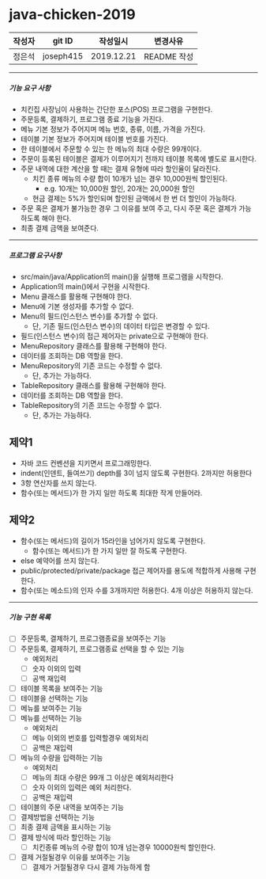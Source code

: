 # java-chicken-2019
| 작성자 |git ID| 작성일시 | 변경사유 |
|---|---|---|---|
| 정은석 |joseph415 |2019.12.21 | README 작성 |

___

##### 기능 요구 사항
* 치킨집 사장님이 사용하는 간단한 포스(POS) 프로그램을 구현한다.
* 주문등록, 결제하기, 프로그램 종료 기능을 가진다.
* 메뉴 기본 정보가 주어지며 메뉴 번호, 종류, 이름, 가격을 가진다.
* 테이블 기본 정보가 주어지며 테이블 번호를 가진다.
* 한 테이블에서 주문할 수 있는 한 메뉴의 최대 수량은 99개이다.
* 주문이 등록된 테이블은 결제가 이루어지기 전까지 테이블 목록에 별도로 표시한다.
* 주문 내역에 대한 계산을 할 때는 결제 유형에 따라 할인율이 달라진다.
    * 치킨 종류 메뉴의 수량 합이 10개가 넘는 경우 10,000원씩 할인된다.
        * e.g. 10개는 10,000원 할인, 20개는 20,000원 할인
    * 현금 결제는 5%가 할인되며 할인된 금액에서 한 번 더 할인이 가능하다.
* 주문 혹은 결제가 불가능한 경우 그 이유를 보여 주고, 다시 주문 혹은 결제가 가능하도록 해야 한다.
* 최종 결제 금액을 보여준다.
___

##### 프로그램 요구사항
* src/main/java/Application의 main()을 실행해 프로그램을 시작한다.
* Application의 main()에서 구현을 시작한다.
* Menu 클래스를 활용해 구현해야 한다.
* Menu에 기본 생성자를 추가할 수 없다. 
* Menu의 필드(인스턴스 변수)를 추가할 수 없다.
    * 단, 기존 필드(인스턴스 변수)의 데이터 타입은 변경할 수 있다.
* 필드(인스턴스 변수)의 접근 제어자는 private으로 구현해야 한다.
* MenuRepository 클래스를 활용해 구현해야 한다.
* 데이터를 조회하는 DB 역할을 한다.
* MenuRepository의 기존 코드는 수정할 수 없다.
    * 단, 추가는 가능하다.
* TableRepository 클래스를 활용해 구현해야 한다.
* 데이터를 조회하는 DB 역할을 한다.
* TableRepository의 기존 코드는 수정할 수 없다.
    * 단, 추가는 가능하다.
## 제약1
* 자바 코드 컨벤션을 지키면서 프로그래밍한다.
* indent(인덴트, 들여쓰기) depth를 3이 넘지 않도록 구현한다. 2까지만 허용한다
* 3항 연산자를 쓰지 않는다.
* 함수(또는 메서드)가 한 가지 일만 하도록 최대한 작게 만들어라.
## 제약2
* 함수(또는 메서드)의 길이가 15라인을 넘어가지 않도록 구현한다.
    * 함수(또는 메서드)가 한 가지 일만 잘 하도록 구현한다.
* else 예약어를 쓰지 않는다.
* public/protected/private/package 접근 제어자를 용도에 적합하게 사용해 구현한다.
* 함수(또는 메소드)의 인자 수를 3개까지만 허용한다. 4개 이상은 허용하지 않는다.
---

##### 기능 구현 목록
- [ ] 주문등록, 결제하기, 프로그램종료을 보여주는 기능
- [ ] 주문등록, 결제하기, 프로그램종료 선택을 할 수 있는 기능
    * 예외처리
    - [ ] 숫자 이외의 입력
    - [ ] 공백 재입력
- [ ] 테이블 목록을 보여주는 기능
- [ ] 테이블을 선택하는 기능
- [ ] 메뉴를 보여주는 기능
- [ ] 메뉴를 선택하는 기능
    * 예외처리
    - [ ] 메뉴 이외의 번호를 입력할경우 예외처리
    - [ ] 공백은 재입력
- [ ] 메뉴의 수량을 입력하는 기능
    * 예외처리
    - [ ] 메뉴의 최대 수량은 99개 그 이상은 예외처리한다
    - [ ] 숫자 이외의 입력은 예외 처리한다.
    - [ ] 공백은 재입력
- [ ] 테이블의 주문 내역을 보여주는 기능
- [ ] 결제방법을 선택하는 기능
- [ ] 최종 결제 금액을 표시하는 기능
- [ ] 결제 방식에 따라 할인하는 기능
    - [ ] 치킨종류 메뉴의 수량 합이 10개 넘는경우 10000원씩 할인한다.
- [ ] 결제 거절될경우 이유를 보여주는 기능
    - [ ] 결제가 거절될경우 다시 결제 가능하게 함